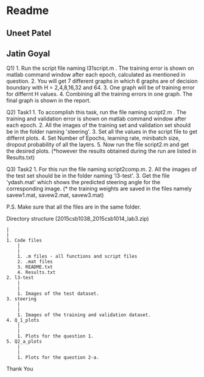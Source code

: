 # Readme

Uneet Patel
-------------------------------------
Jatin Goyal
-------------------------------------

Q1)
	1. Run the script file naming l31script.m . The training error is shown on matlab command window after each epoch, calculated as mentioned in question.
	2. You will get 7 different graphs in which 6 graphs are of decision boundary with H = 2,4,8,16,32 and 64.
	3. One graph will be of training error for differnt H values.
	4. Combining all the training errors in one graph. The final graph is shown in the report.
	
Q2) Task1
	1. To accomplish this task, run the file naming script2.m . The training and validation error is shown on matlab command window after each epoch.
	2. All the images of the training set and validation set should be in the folder naming 'steering'. 
	3. Set all the values in the script file to get differnt plots. 
	4. Set Number of Epochs, learning rate, minibatch size, dropout probability of all the layers.
	5. Now run the file script2.m and get the desired plots.
	(*however the results obtained during the run are listed in Results.txt)
	
Q3) Task2
	1. For this run the file naming script2comp.m. 
	2. All the images of the test set should be in the folder naming 'l3-test'. 
	3. Get the file 'ydash.mat' which shows the predicted steering angle for the corresponding image.
	(* the training weights are saved in the files namely savew1.mat, savew2.mat, savew3.mat)
	
P.S. Make sure that all the files are in the same folder.


Directory structure  (2015csb1038_2015csb1014_lab3.zip)
	
	|
	|
	1. Code files
		|
		|
		1. .m files - all functions and script files
		2. .mat files
		3. README.txt
		4. Results.txt 
	2. l3-test
		|
		|
		1. Images of the test dataset.
	3. steering
		|
		|
		1. Images of the training and validation dataset.	
	4. Q_1_plots
		|
		|
		1. Plots for the question 1.	
	5. Q2_a_plots
		|
		|
		1. Plots for the question 2-a.	

		
		
Thank You
